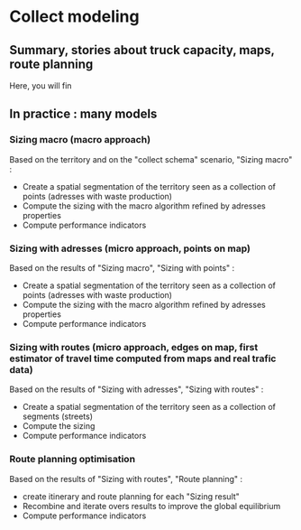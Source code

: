 # Collect modeling

## Summary, stories about truck capacity, maps, route planning 
Here, you will fin

## In practice : many models
### Sizing macro (macro approach)
Based on the territory and on the "collect schema" scenario, "Sizing macro" :
* Create a spatial segmentation of the territory seen as a collection of points (adresses with waste production)
* Compute the sizing with the macro algorithm refined by adresses properties
* Compute performance indicators

### Sizing with adresses (micro approach, points on map)
Based on the results of "Sizing macro", "Sizing with points" :
* Create a spatial segmentation of the territory seen as a collection of points (adresses with waste production)
* Compute the sizing with the macro algorithm refined by adresses properties
* Compute performance indicators

### Sizing with routes (micro approach, edges on map, first estimator of travel time computed from maps and real trafic data)
Based on the results of "Sizing with adresses", "Sizing with routes" :
* Create a spatial segmentation of the territory seen as a collection of segments (streets)
* Compute the sizing
* Compute performance indicators

### Route planning optimisation
Based on the results of "Sizing with routes", "Route planning" :
* create itinerary and route planning for each "Sizing result"
* Recombine and iterate overs results to improve the global equilibrium
* Compute performance indicators
